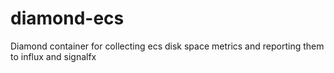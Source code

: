 # diamond-ecs
Diamond container for collecting ecs disk space metrics and reporting them to influx and signalfx
